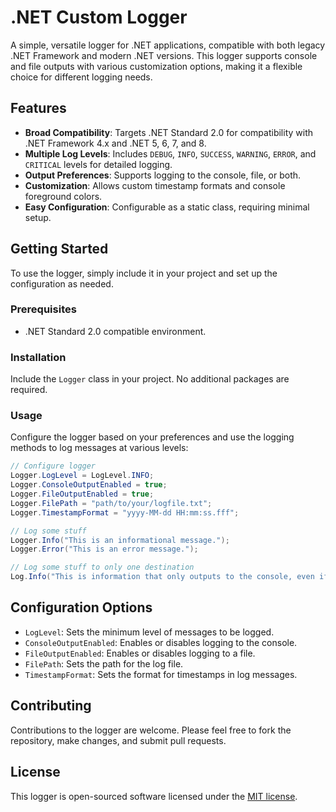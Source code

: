 # .NET Custom Logger

A simple, versatile logger for .NET applications, compatible with both legacy .NET Framework and modern .NET versions. This logger supports console and file outputs with various customization options, making it a flexible choice for different logging needs.

## Features

- **Broad Compatibility**: Targets .NET Standard 2.0 for compatibility with .NET Framework 4.x and .NET 5, 6, 7, and 8.
- **Multiple Log Levels**: Includes `DEBUG`, `INFO`, `SUCCESS`, `WARNING`, `ERROR`, and `CRITICAL` levels for detailed logging.
- **Output Preferences**: Supports logging to the console, file, or both.
- **Customization**: Allows custom timestamp formats and console foreground colors.
- **Easy Configuration**: Configurable as a static class, requiring minimal setup.

## Getting Started

To use the logger, simply include it in your project and set up the configuration as needed.

### Prerequisites

- .NET Standard 2.0 compatible environment.

### Installation

Include the `Logger` class in your project. No additional packages are required.

### Usage

Configure the logger based on your preferences and use the logging methods to log messages at various levels:

```csharp
// Configure logger
Logger.LogLevel = LogLevel.INFO;
Logger.ConsoleOutputEnabled = true;
Logger.FileOutputEnabled = true;
Logger.FilePath = "path/to/your/logfile.txt";
Logger.TimestampFormat = "yyyy-MM-dd HH:mm:ss.fff";

// Log some stuff
Logger.Info("This is an informational message.");
Logger.Error("This is an error message.");

// Log some stuff to only one destination
Log.Info("This is information that only outputs to the console, even if FileOutputEnabled = true", OutputPreference.ConsoleOnly");
```

## Configuration Options

- `LogLevel`: Sets the minimum level of messages to be logged.
- `ConsoleOutputEnabled`: Enables or disables logging to the console.
- `FileOutputEnabled`: Enables or disables logging to a file.
- `FilePath`: Sets the path for the log file.
- `TimestampFormat`: Sets the format for timestamps in log messages.

## Contributing

Contributions to the logger are welcome. Please feel free to fork the repository, make changes, and submit pull requests.

## License

This logger is open-sourced software licensed under the [MIT license](https://opensource.org/licenses/MIT).
